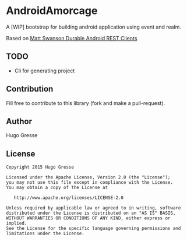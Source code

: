 # AndroidAmorcage

A [WIP] bootstrap for building android application using event and realm. 

Based on [Matt Swanson Durable Android REST Clients](http://www.mdswanson.com/blog/2014/04/07/durable-android-rest-clients.html)

TODO
----
- Cli for generating project

Contribution
------------

Fill free to contribute to this library (fork and make a pull-request).

Author
------

Hugo Gresse

License
-------
```
Copyright 2015 Hugo Gresse

Licensed under the Apache License, Version 2.0 (the "License");
you may not use this file except in compliance with the License.
You may obtain a copy of the License at

   http://www.apache.org/licenses/LICENSE-2.0

Unless required by applicable law or agreed to in writing, software
distributed under the License is distributed on an "AS IS" BASIS,
WITHOUT WARRANTIES OR CONDITIONS OF ANY KIND, either express or implied.
See the License for the specific language governing permissions and
limitations under the License.
```
